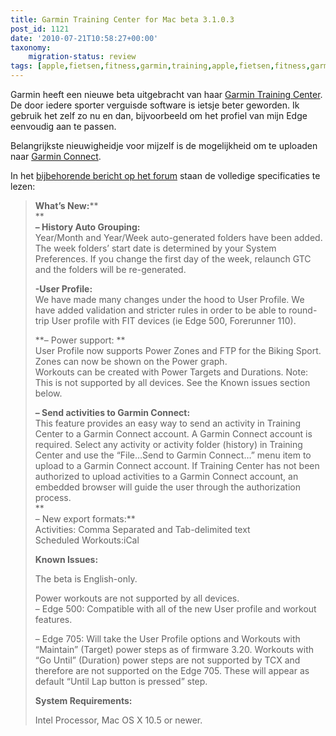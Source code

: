 ```yaml
---
title: Garmin Training Center for Mac beta 3.1.0.3
post_id: 1121
date: '2010-07-21T10:58:27+00:00'
taxonomy:
    migration-status: review
tags: [apple,fietsen,fitness,garmin,training,apple,fietsen,fitness,garmin,training]
---
```

Garmin heeft een nieuwe beta uitgebracht van haar [Garmin Training Center](http://www8.garmin.com/products/trainingcenter). De door iedere sporter verguisde software is ietsje beter geworden. Ik gebruik het zelf zo nu en dan, bijvoorbeeld om het profiel van mijn Edge eenvoudig aan te passen.

Belangrijkste nieuwigheidje voor mijzelf is de mogelijkheid om te uploaden naar [Garmin Connect](http://connect.garmin.com/).

In het [bijbehorende bericht op het forum](https://forums.garmin.com/showthread.php?t=10272) staan de volledige specificaties te lezen:

> **What’s New:****  
> **  
> **– History Auto Grouping:**  
>  Year/Month and Year/Week auto-generated folders have been added. The week folders’ start date is determined by your System Preferences. If you change the first day of the week, relaunch GTC and the folders will be re-generated.
> 
> **-User Profile:**  
>  We have made many changes under the hood to User Profile. We have added validation and stricter rules in order to be able to round-trip User profile with FIT devices (ie Edge 500, Forerunner 110).
> 
> **– Power support: **  
>  User Profile now supports Power Zones and FTP for the Biking Sport.  
>  Zones can now be shown on the Power graph.  
>  Workouts can be created with Power Targets and Durations. Note: This is not supported by all devices. See the Known issues section below.
> 
> **– Send activities to Garmin Connect:**  
>  This feature provides an easy way to send an activity in Training Center to a Garmin Connect account. A Garmin Connect account is required. Select any activity or activity folder (history) in Training Center and use the “File…Send to Garmin Connect…” menu item to upload to a Garmin Connect account. If Training Center has not been authorized to upload activities to a Garmin Connect account, an embedded browser will guide the user through the authorization process.  
> **  
>  – New export formats:**  
>  Activities: Comma Separated and Tab-delimited text  
>  Scheduled Workouts:iCal
> 
> **Known Issues:**
> 
> The beta is English-only.
> 
> Power workouts are not supported by all devices.  
>  – Edge 500: Compatible with all of the new User profile and workout features.
> 
> – Edge 705: Will take the User Profile options and Workouts with “Maintain” (Target) power steps as of firmware 3.20. Workouts with “Go Until” (Duration) power steps are not supported by TCX and therefore are not supported on the Edge 705. These will appear as default “Until Lap button is pressed” step.
> 
> **System Requirements:**
> 
> Intel Processor, Mac OS X 10.5 or newer.